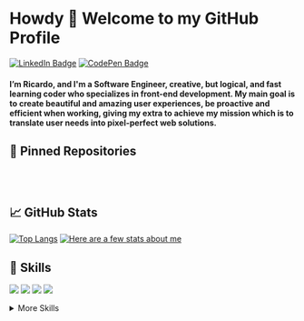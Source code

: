 # Howdy 👋 Welcome to my GitHub Profile
<!-- [![Twitter Badge](https://img.shields.io/badge/Twitter-Profile-informational?style=flat&logo=twitter&logoColor=white&color=1CA2F1)](https://twitter.com/BraydonCoyer) -->
[![LinkedIn Badge](https://img.shields.io/badge/LinkedIn-Profile-informational?style=flat&logo=linkedin&logoColor=white&color=0D76A8)](https://www.linkedin.com/in/ricardo-perez-58203566/)
[![CodePen Badge](https://img.shields.io/badge/CodePen-Profile-informational?style=flat&logo=codepen&logoColor=white&color=black)](https://codepen.io/rperez-mx)
#### I’m Ricardo, and I'm a Software Engineer, creative, but logical, and fast learning coder who specializes in front-end development. My main goal is to create beautiful and amazing user experiences, be proactive and efficient when working, giving my extra to achieve my mission which is to translate user needs into pixel-perfect web solutions.

## 📌 Pinned Repositories

<br>

<!-- <a href="https://github.com/rperez-mx/ludeku-webapp-v2">
  <img align="center" style="margin:0.5rem" src="https://github-readme-stats.vercel.app/api/pin/?username=ricaringa&repo=ludeku-webapp&title_color=ffffff&text_color=c9cacc&icon_color=BCAE77&bg_color=34495e" />
</a>



<a href="https://github.com/rperez-mx/catify-webapp">
  <img align="center" style="margin:0.5rem" src="https://github-readme-stats.vercel.app/api/pin/?username=ricaringa&repo=catify-webapp&title_color=ffffff&text_color=c9cacc&icon_color=BCAE77&bg_color=34495e" />
</a> -->

<br>

## &#x1f4c8; GitHub Stats
[![Top Langs](https://github-readme-stats.vercel.app/api/top-langs/?username=ricaringatheme=nord&title_color=BCAE77)](https://github.com/ricaringa/ricaringa)
[![Here are a few stats about me](https://github-readme-stats.vercel.app/api?username=ricaringa&theme=nord&title_color=BCAE77)](https://github.com/ricaringa/ricaringa)

## 💼 Skills

![](https://img.shields.io/badge/Code-React-informational?style=flat&logo=react&logoColor=white&color=BCAE77)
![](https://img.shields.io/badge/Code-Redux-informational?style=flat&logo=Redux&logoColor=white&color=BCAE77)
![](https://img.shields.io/badge/Code-JavaScript-informational?style=flat&logo=JavaScript&logoColor=white&color=BCAE77)
![](https://img.shields.io/badge/Code-TypeScript-informational?style=flat&logo=TypeScript&logoColor=white&color=BCAE77)

<details>
<summary>More Skills</summary>
<br>

![](https://img.shields.io/badge/Style-CSS-informational?style=flat&logo=css3&logoColor=white&color=BCAE77)
![](https://img.shields.io/badge/Style-Tailwind-informational?style=flat&logo=Tailwind-CSS&logoColor=white&color=BCAE77)
![](https://img.shields.io/badge/Style-ChakraUI-informational?style=flat&logo=chakraui&logoColor=white&color=BCAE77)

<br>

![](https://img.shields.io/badge/Tools-Docker-informational?style=flat&logo=docker&logoColor=white&color=BCAE77)
![](https://img.shields.io/badge/Tools-NGINX-informational?style=flat&logo=nginx&logoColor=white&color=BCAE77)
![](https://img.shields.io/badge/Tools-NPM-informational?style=flat&logo=npm&logoColor=white&color=BCAE77)
![](https://img.shields.io/badge/Tools-Postman-informational?style=flat&logo=Postman&logoColor=white&color=BCAE77)
![](https://img.shields.io/badge/Tools-Photoshop-informational?style=flat&logo=Adobe-Photoshop&logoColor=white&color=BCAE77)
![](https://img.shields.io/badge/Tools-Illustrator-informational?style=flat&logo=Adobe-Illustrator&logoColor=white&color=BCAE77)
![](https://img.shields.io/badge/Tools-GitHub-informational?style=flat&logo=GitHub&logoColor=white&color=BCAE77)
![](https://img.shields.io/badge/Tools-GitLab-informational?style=flat&logo=GitLab&logoColor=white&color=BCAE77)
</details>

<!--
**ricaringa/ricaringa** is a ✨ _special_ ✨ repository because its `README.md` (this file) appears on your GitHub profile.

Here are some ideas to get you started:

- 🔭 I’m currently working on ...
- 🌱 I’m currently learning ...
- 👯 I’m looking to collaborate on ...
- 🤔 I’m looking for help with ...
- 💬 Ask me about ...
- 📫 How to reach me: ...
- 😄 Pronouns: ...
- ⚡ Fun fact: ...
-->
